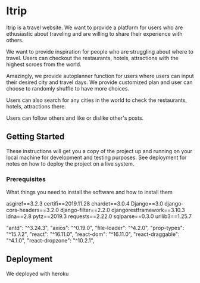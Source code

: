 
# Itrip

Itrip is a travel website. We want to provide a platform for users who are ethusiastic about traveling and are willing to share their experience with others. 

We want to provide inspiration for people who are struggling about where to travel. Users can checkout the restaurants, hotels, attractions with the highest scroes from the world.

Amazingly, we provide autoplanner function for users where users can input their desired city and travel days. We provide customized plan and user can choose to randomly shuffle to have more choices.

Users can also search for any cities in the world to check the restaurants, hotels, attractions there.

Users can follow others and like or dislike other's posts.

## Getting Started

These instructions will get you a copy of the project up and running on your local machine for development and testing purposes. See deployment for notes on how to deploy the project on a live system.

### Prerequisites

What things you need to install the software and how to install them

asgiref==3.2.3
certifi==2019.11.28
chardet==3.0.4
Django==3.0
django-cors-headers==3.2.0
django-filter==2.2.0
djangorestframework==3.10.3
idna==2.8
pytz==2019.3
requests==2.22.0
sqlparse==0.3.0
urllib3==1.25.7


"antd": "^3.24.3",
"axios": "^0.19.0",
"file-loader": "^4.2.0",
"prop-types": "^15.7.2",
"react": "^16.11.0",
"react-dom": "^16.11.0",
"react-draggable": "^4.1.0",
"react-dropzone": "^10.2.1",

## Deployment

We deployed with heroku









